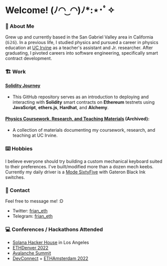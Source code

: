 # Welcome! (ﾉ◠ ͜ ◠)ﾉ*:⋆･ﾟ✧

### 🧋 About Me
Grew up and currently based in the San Gabriel Valley area in California (𝟞𝟚𝟞). In a previous life, I studied physics and pursued a career in physics education at [UC Irvine](https://uci.edu/) as a teacher's assistant and Jr. researcher. After graduating, I pivoted careers into software engineering, specifically smart contract development. 

### 🏗️ Work
#### [Solidity Journey](https://github.com/0xFrian/solidity-journey) 
 * This GitHub repository serves as an introduction to deploying and interacting with **Solidity** smart contracts on **Ethereum** testnets using **JavaScript**, **ethers.js**, **Hardhat**, and **Alchemy**. 

#### [Physics Coursework, Research, and Teaching Materials](https://github.com/0xFrian/physics-coursework-and-research) (Archived): 
 * A collection of materials documenting my coursework, research, and teaching at UC Irvine. 

### ⌨️ Hobbies
I believe everyone should try building a custom mechanical keyboard suited to their preferences. I've built/modified more than a dozen mech keebs. Currently my daily driver is a [Mode SixtyFive](https://modedesigns.com/blogs/updates/updates-introducing-the-sixtyfive) with Gateron Black Ink switches. 

### 📧 Contact
Feel free to message me! :D
- Twitter: [frian_eth](https://twitter.com/frian_eth)
- Telegram: [frian_eth](https://t.me/frian_eth)

### 💻 Conferences / Hackathons Attended
* [Solana Hacker House](https://solana.com/news/solana-hacker-house-world-tour) in Los Angeles
* [ETHDenver 2022](https://www.ethdenver.com/)
* [Avalanche Summit](https://www.avalanchesummit.com/)
* [DevConnect](https://devconnect.org/schedule) + [ETHAmsterdam 2022](https://amsterdam.ethglobal.com/#schedule)
